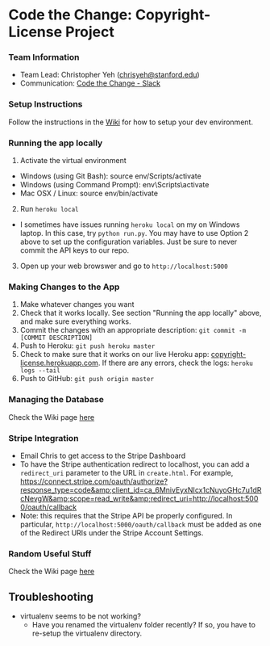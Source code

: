 Code the Change: Copyright-License Project
=======

### Team Information
  * Team Lead: Christopher Yeh (chrisyeh@stanford.edu)
  * Communication: [Code the Change - Slack](http://codethechange.slack.com)


### Setup Instructions
Follow the instructions in the [Wiki](https://github.com/chrisyeh96/copyright-license/wiki/Setup-Guide) for how to setup your dev environment.


### Running the app locally
1. Activate the virtual environment
  * Windows (using Git Bash): source env/Scripts/activate
  * Windows (using Command Prompt): env\Scripts\activate
  * Mac OSX / Linux: source env/bin/activate
2. Run `heroku local`
  * I sometimes have issues running `heroku local` on my on Windows laptop. In this case, try `python run.py`. You may have to use Option 2 above to set up the configuration variables. Just be sure to never commit the API keys to our repo.
3. Open up your web browswer and go to `http://localhost:5000`


### Making Changes to the App
1. Make whatever changes you want
2. Check that it works locally. See section "Running the app locally" above, and make sure everything works.
3. Commit the changes with an appropriate description: `git commit -m [COMMIT DESCRIPTION]`
4. Push to Heroku: `git push heroku master`
5. Check to make sure that it works on our live Heroku app: [copyright-license.herokuapp.com](http://copyright-license.herokuapp.com/). If there are any errors, check the logs: `heroku logs --tail`
6. Push to GitHub: `git push origin master`


### Managing the Database
Check the Wiki page [here](https://github.com/chrisyeh96/copyright-license/wiki/Managing-the-Database)


### Stripe Integration
* Email Chris to get access to the Stripe Dashboard
* To have the Stripe authentication redirect to localhost, you can add a `redirect_uri` parameter to the URL in `create.html`. For example, https://connect.stripe.com/oauth/authorize?response_type=code&amp;client_id=ca_6MnivEyxNIcx1cNuyoGHc7u1dRcNevgW&amp;scope=read_write&amp;redirect_uri=http://localhost:5000/oauth/callback
* Note: this requires that the Stripe API be properly configured. In particular, `http://localhost:5000/oauth/callback` must be added as one of the Redirect URIs under the Stripe Account Settings.


### Random Useful Stuff
Check the Wiki page [here](https://github.com/chrisyeh96/copyright-license/wiki/Random-Useful-Stuff)


## Troubleshooting
* virtualenv seems to be not working?
  * Have you renamed the virtualenv folder recently? If so, you have to re-setup the virtualenv directory.